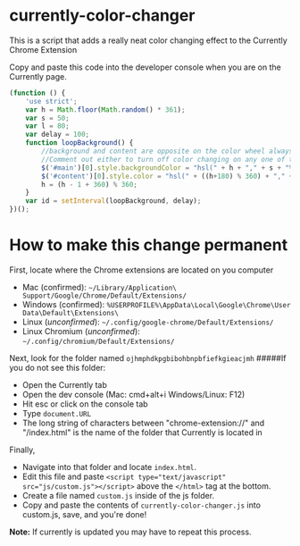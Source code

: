 currently-color-changer
=======================

This is a script that adds a really neat color changing effect to the Currently Chrome Extension

Copy and paste this code into the developer console when you are on the Currently page.

```javascript
(function () {
    'use strict';
    var h = Math.floor(Math.random() * 361);
    var s = 50;
    var l = 80;
    var delay = 100;
    function loopBackground() { 
    	//background and content are opposite on the color wheel always
    	//Comment out either to turn off color changing on any one of them
        $('#main')[0].style.backgroundColor = "hsl(" + h + "," + s + "%," + l + "%)";
        $('#content')[0].style.color = "hsl(" + ((h+180) % 360) + "," + s + "%," + (l/2) + "%)"
        h = (h - 1 + 360) % 360;
    }
    var id = setInterval(loopBackground, delay);
})();

```

How to make this change permanent
=================================
First, locate where the Chrome extensions are located on you computer
* Mac (confirmed): ```~/Library/Application\ Support/Google/Chrome/Default/Extensions/```
* Windows (confirmed): ```%USERPROFILE%\AppData\Local\Google\Chrome\User Data\Default\Extensions\```
* Linux (*unconfirmed*): ```~/.config/google-chrome/Default/Extensions/```
* Linux Chromium (*unconfirmed*): ```~/.config/chromium/Default/Extensions/```

Next, look for the folder named ```ojhmphdkpgbibohbnpbfiefkgieacjmh``` 
#####If you do not see this folder:
* Open the Currently tab
* Open the dev console (Mac: cmd+alt+i Windows/Linux: F12)
* Hit esc or click on the console tab
* Type ```document.URL```
* The long string of characters between "chrome-extension://" and "/index.html" is the name of the folder that Currently is located in

Finally,
* Navigate into that folder and locate ```index.html```.
* Edit this file and paste ```<script type="text/javascript" src="js/custom.js"></script>``` above the ```</html>``` tag at the bottom.
* Create a file named ```custom.js``` inside of the js folder.
* Copy and paste the contents of ```currently-color-changer.js``` into custom.js, save, and you're done!

**Note:** If currently is updated you may have to repeat this process.
